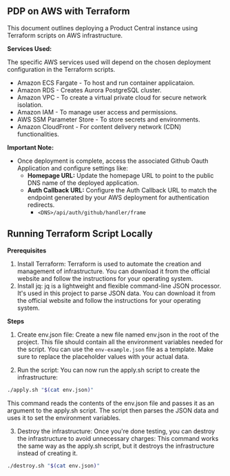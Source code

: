 ## PDP on AWS with Terraform

This document outlines deploying a Product Central instance using Terraform scripts on AWS infrastructure. 

**Services Used:**

The specific AWS services used will depend on the chosen deployment configuration in the Terraform scripts.

* Amazon ECS Fargate - To host and run container applicataion.
* Amazon RDS - Creates Aurora PostgreSQL cluster.
* Amazon VPC - To create a virtual private cloud for secure network isolation.
* Amazon IAM -  To manage user access and permissions.
* AWS SSM Parameter Store - To store secrets and environments.
* Amazon CloudFront - For content delivery network (CDN) functionalities.


**Important Note:**
* Once deployment is complete, access the associated Github Oauth Application  and configure settings like:
    * **Homepage URL:** Update the homepage URL to point to the public DNS name of the deployed application.
    * **Auth Callback URL:** Configure the Auth Callback URL to match the endpoint generated by your AWS deployment for authentication redirects.
        - `<DNS>/api/auth/github/handler/frame`


## Running Terraform Script Locally

**Prerequisites**

1. Install Terraform: Terraform is used to automate the creation and management of infrastructure. You can download it from the official website and follow the instructions for your operating system.
2. Install jq: jq is a lightweight and flexible command-line JSON processor. It's used in this project to parse JSON data. You can download it from the official website and follow the instructions for your operating system.

**Steps**

1. Create env.json file: Create a new file named env.json in the root of the project. This file should contain all the environment variables needed for the script. You can use the `env-example.json` file as a template. Make sure to replace the placeholder values with your actual data.

2. Run the script: You can now run the apply.sh script to create the infrastructure:

```sh
./apply.sh "$(cat env.json)"
```

This command reads the contents of the env.json file and passes it as an argument to the apply.sh script. The script then parses the JSON data and uses it to set the environment variables.

3. Destroy the infrastructure: Once you're done testing, you can destroy the infrastructure to avoid unnecessary charges:
This command works the same way as the apply.sh script, but it destroys the infrastructure instead of creating it.

```sh
./destroy.sh "$(cat env.json)"
```